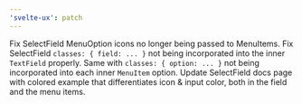 ```yaml
---
'svelte-ux': patch
---
```


Fix SelectField MenuOption icons no longer being passed to MenuItems. Fix SelectField `classes: { field: ... }` not being incorporated into the inner `TextField` properly. Same with `classes: { option: ... }` not being incorporated into each inner `MenuItem` option. Update SelectField docs page with colored example that differentiates icon & input color, both in the field and the menu items.
